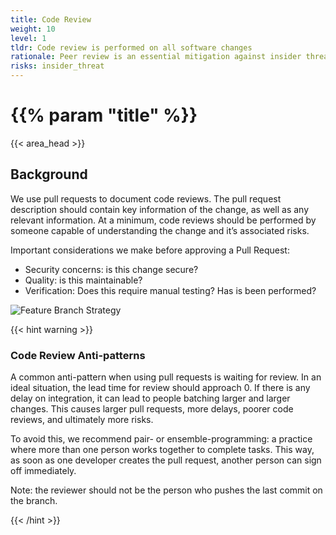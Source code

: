 ```yaml
---
title: Code Review
weight: 10
level: 1
tldr: Code review is performed on all software changes
rationale: Peer review is an essential mitigation against insider threats, as well as a means of improving knowledege sharing and quality.
risks: insider_threat
---
```


# {{% param "title" %}}
{{< area_head >}}

## Background
We use pull requests to document code reviews.  The pull request description should contain key information of the change, as well as any relevant information.  At a minimum, code reviews should be performed by someone capable of understanding the change and it’s associated risks.

Important considerations we make before approving a Pull Request:

- Security concerns: is this change secure?
- Quality: is this maintainable?
- Verification: Does this require manual testing? Has is been performed?

![Feature Branch Strategy](/images/feature-branch-pr-strategy.png)

{{< hint warning >}}
### Code Review Anti-patterns

A common anti-pattern when using pull requests is waiting for review.  In an ideal situation, the lead time for review should approach 0.  If there is any delay on integration, it can lead to people batching larger and larger changes.  This causes larger pull requests, more delays, poorer code reviews, and ultimately more risks.

To avoid this, we recommend pair- or ensemble-programming: a practice where more than one person works together to complete tasks.  This way, as soon as one developer creates the pull request, another person can sign off immediately.

Note: the reviewer should not be the person who pushes the last commit on the branch.

{{< /hint >}}
